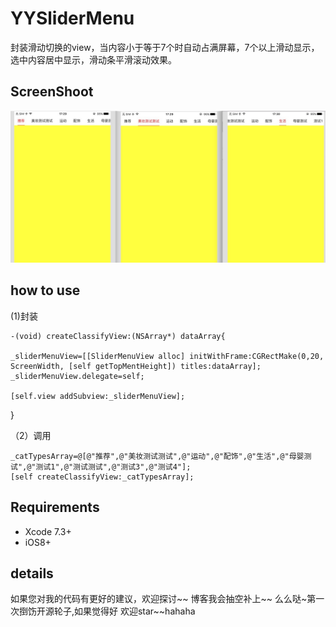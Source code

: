 # YYSliderMenu
封装滑动切换的view，当内容小于等于7个时自动占满屏幕，7个以上滑动显示，选中内容居中显示，滑动条平滑滚动效果。
## ScreenShoot
![ScreenShoot](https://github.com/yangyin-sunny/YYSliderMenu/raw/master/images-folder/screenShoot.png)
## how to use
(1)封装

    -(void) createClassifyView:(NSArray*) dataArray{
    
    _sliderMenuView=[[SliderMenuView alloc] initWithFrame:CGRectMake(0,20, ScreenWidth, [self getTopMentHeight]) titles:dataArray];
    _sliderMenuView.delegate=self;
    
    [self.view addSubview:_sliderMenuView];
   }
  
（2）调用

    _catTypesArray=@[@"推荐",@"美妆测试测试",@"运动",@"配饰",@"生活",@"母婴测试",@"测试1",@"测试测试",@"测试3",@"测试4"];
    [self createClassifyView:_catTypesArray];
    
## Requirements
* Xcode 7.3+
* iOS8+

## details
 如果您对我的代码有更好的建议，欢迎探讨~~ 博客我会抽空补上~~ 么么哒~第一次捯饬开源轮子,如果觉得好 欢迎star~~hahaha
